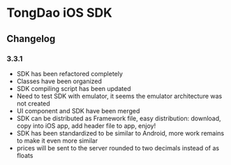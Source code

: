 # TongDao iOS SDK

##  Changelog

### 3.3.1

- SDK has been refactored completely
- Classes have been organized
- SDK compiling script has been updated
- Need to test SDK with emulator, it seems the emulator architecture was not created
- UI component and SDK have been merged
- SDK can be distributed as Framework file, easy distribution: download, copy into iOS app, add header file to app, enjoy!
- SDK has been standardized to be similar to Android, more work remains to make it even more similar
- prices will be sent to the server rounded to two decimals instead of as floats
